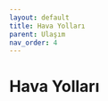 ```yaml
---
layout: default
title: Hava Yolları
parent: Ulaşım
nav_order: 4
---
```


# Hava Yolları

[//]: # (TBD)
[//]: # (To make it as easy as possible to write documentation in plain Markdown, most UI components are styled using default Markdown elements with few additional CSS classes needed.)

[//]: # ({: .fs-6 .fw-300 })